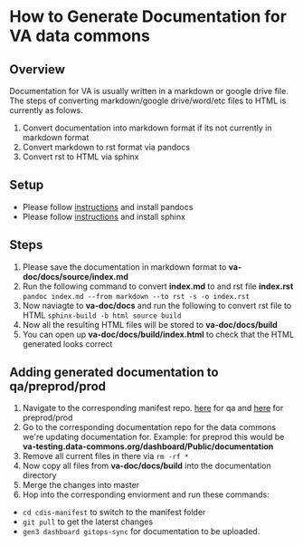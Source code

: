 # How to Generate Documentation for VA data commons

## Overview

Documentation for VA is usually written in a markdown or google drive file. The steps of converting markdown/google drive/word/etc files to HTML is currently as folows.

1. Convert documentation into markdown format if its not currently in markdown format
2. Convert markdown to rst format via pandocs
3. Convert rst to HTML via sphinx

## Setup

* Please follow [instructions](https://pandoc.org/installing.html) and install pandocs 
* Please follow [instructions](https://www.sphinx-doc.org/en/master/usage/installation.html) and install sphinx

## Steps

1. Please save the documentation in markdown format to **va-doc/docs/source/index.md**
2. Run the following command to convert **index.md** to and rst file **index.rst** ```pandoc index.md --from markdown --to rst -s -o index.rst```
3. Now naviagte to **va-doc/docs** and run the following to convert rst file to HTML ```sphinx-build -b html source build```
4. Now all the resulting HTML files will be stored to **va-doc/docs/build**
5. You can open up **va-doc/docs/build/index.html** to check that the HTML generated looks correct

## Adding generated documentation to qa/preprod/prod

1. Navigate to the corresponding manifest repo. [here](https://github.com/uc-cdis/gitops-qa) for qa and [here](https://github.com/uc-cdis/cdis-manifest) for preprod/prod
2. Go to the corresponding documentation repo for the data commons we're updating documentation for. Example: for preprod this would be **va-testing.data-commons.org/dashboard/Public/documentation**
3. Remove all current files in there via ```rm -rf *```
4. Now copy all files from **va-doc/docs/build** into the documentation directory
5. Merge the changes into master
6. Hop into the corresponding enviorment and run these commands:
- ```cd cdis-manifest``` to switch to the manifest folder
- ```git pull``` to get the laterst changes
- ```gen3 dashboard gitops-sync``` for documentation to be uploaded.
